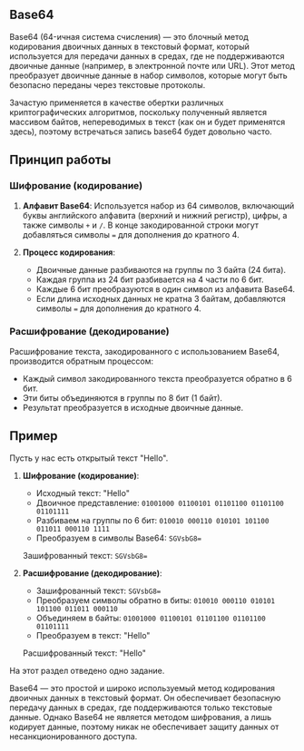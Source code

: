 ## Base64

Base64 (64-ичная система счисления) — это блочный метод кодирования двоичных данных в текстовый формат, который используется для передачи данных в средах, где не поддерживаются двоичные данные (например, в электронной почте или URL). Этот метод преобразует двоичные данные в набор символов, которые могут быть безопасно переданы через текстовые протоколы.

Зачастую применяется в качестве обертки различных криптографических алгоритмов, поскольку полученный является массивом байтов, непереводимых в текст (как он и будет применятся здесь), поэтому встречаться запись base64 будет довольно часто.

## Принцип работы

### Шифрование (кодирование)

1. **Алфавит Base64**: Используется набор из 64 символов, включающий буквы английского алфавита (верхний и нижний регистр), цифры, а также символы `+` и `/`. В конце закодированной строки могут добавляться символы `=` для дополнения до кратного 4.

2. **Процесс кодирования**:
   - Двоичные данные разбиваются на группы по 3 байта (24 бита).
   - Каждая группа из 24 бит разбивается на 4 части по 6 бит.
   - Каждые 6 бит преобразуются в один символ из алфавита Base64.
   - Если длина исходных данных не кратна 3 байтам, добавляются символы `=` для дополнения до кратного 4.

### Расшифрование (декодирование)

Расшифрование текста, закодированного с использованием Base64, производится обратным процессом:
- Каждый символ закодированного текста преобразуется обратно в 6 бит.
- Эти биты объединяются в группы по 8 бит (1 байт).
- Результат преобразуется в исходные двоичные данные.

## Пример

Пусть у нас есть открытый текст "Hello".

1. **Шифрование (кодирование)**:
   - Исходный текст: "Hello"
   - Двоичное представление: `01001000 01100101 01101100 01101100 01101111`
   - Разбиваем на группы по 6 бит: `010010 000110 010101 101100 011011 000110 1111`
   - Преобразуем в символы Base64: `SGVsbG8=`

   Зашифрованный текст: `SGVsbG8=`

2. **Расшифрование (декодирование)**:
   - Зашифрованный текст: `SGVsbG8=`
   - Преобразуем символы обратно в биты: `010010 000110 010101 101100 011011 000110`
   - Объединяем в байты: `01001000 01100101 01101100 01101100 01101111`
   - Преобразуем в текст: "Hello"

   Расшифрованный текст: "Hello"

На этот раздел отведено одно задание.

Base64 — это простой и широко используемый метод кодирования двоичных данных в текстовый формат. Он обеспечивает безопасную передачу данных в средах, где поддерживаются только текстовые данные. Однако Base64 не является методом шифрования, а лишь кодирует данные, поэтому никак не обеспечивает защиту данных от несанкционированного доступа.